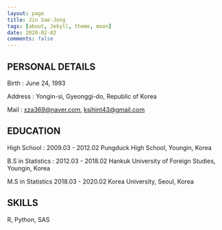 ```yaml
---
layout: page
title: Jin Sae-Jong
tags: [about, Jekyll, theme, moon]
date: 2020-02-02
comments: false
---
```


## PERSONAL DETAILS

Birth : June 24, 1993

Address :  Yongin-si, Gyeonggi-do, Republic of Korea

Mail : xza369@naver.com, ksjhint43@gmail.com

## EDUCATION

High School : 2009.03 - 2012.02 Pungduck High School, Youngin, Korea

B.S in Statistics : 2012.03 - 2018.02 Hankuk University of Foreign Studies, Youngin, Korea

M.S in Statistics 2018.03 - 2020.02 Korea University, Seoul, Korea

## SKILLS

R, Python, SAS
